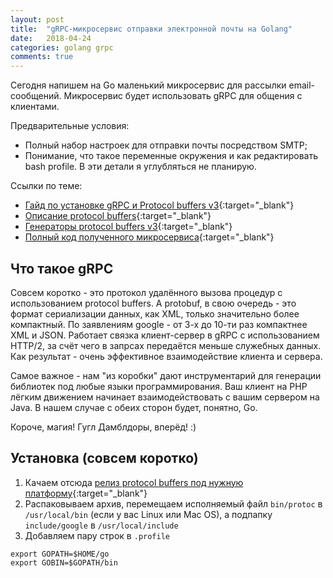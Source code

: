```yaml
---
layout: post
title:  "gRPC-микросервис отправки электронной почты на Golang"
date:   2018-04-24
categories: golang grpc
comments: true
---
```

Сегодня напишем на Go маленький микросервис для рассылки email-сообщений.
Микросервис будет использовать gRPC для общения с клиентами.

Предварительные условия:
* Полный набор настроек для отправки почты посредством SMTP;
* Понимание, что такое переменные окружения и как редактировать bash profile.
В эти детали я углубляться не планирую.

Ссылки по теме:
* [Гайд по установке gRPC и Protocol buffers v3](https://grpc.io/docs/quickstart/go.html){:target="_blank"}
* [Описание protocol buffers](https://developers.google.com/protocol-buffers/docs/overview){:target="_blank"}
* [Генераторы protocol buffers v3](https://github.com/google/protobuf/releases){:target="_blank"}
* [Полный код полученного микросервиса](https://github.com/zaffka/newwords-mailer){:target="_blank"}

## Что такое gRPC
Совсем коротко - это протокол удалённого вызова процедур с использованием protocol buffers.
А protobuf, в свою очередь - это формат сериализации данных, как XML, только значительно более компактный. По заявлениям google - от 3-х до 10-ти раз компактнее XML и JSON. Работает связка клиент-сервер в gRPC с использованием HTTP/2, за счёт чего в запрсах передаётся меньше служебных данных.
Как результат - очень эффективное взаимодействие клиента и сервера.

Самое важное - нам "из коробки" дают инструментарий для генерации библиотек под любые языки программирования. Ваш клиент на PHP лёгким движением начинает взаимодействовать с вашим сервером на Java. В нашем случае с обеих сторон будет, понятно, Go.

Короче, магия! Гугл Дамблдоры, вперёд! :)

## Установка (совсем коротко)
1. Качаем отсюда [релиз protocol buffers под нужную платформу](https://github.com/google/protobuf/releases){:target="_blank"}
1. Распаковываем архив, перемещаем исполняемый файл `bin/protoc` в `/usr/local/bin` (если у вас Linux или Mac OS), а подпапку `include/google` в `/usr/local/include`
1. Добавляем пару строк в `.profile`
```
export GOPATH=$HOME/go
export GOBIN=$GOPATH/bin
```